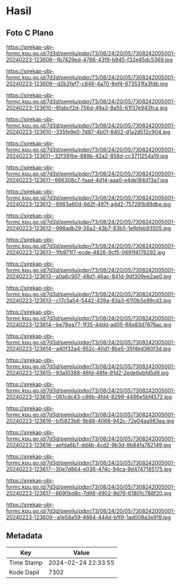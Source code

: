# Hasil

## Foto C Plano

https://sirekap-obj-formc.kpu.go.id/7d3d/pemilu/pdpr/73/08/24/20/05/7308242005001-20240223-123608--fb7429ed-4786-43f9-b945-f32e45dc5369.jpg

https://sirekap-obj-formc.kpu.go.id/7d3d/pemilu/pdpr/73/08/24/20/05/7308242005001-20240223-123609--d2b2fef7-c846-4a70-8ef4-673531fa3fdb.jpg

https://sirekap-obj-formc.kpu.go.id/7d3d/pemilu/pdpr/73/08/24/20/05/7308242005001-20240223-123610--8fabcf2d-756d-49a3-8a55-61f37e943fca.jpg

https://sirekap-obj-formc.kpu.go.id/7d3d/pemilu/pdpr/73/08/24/20/05/7308242005001-20240223-123610--335fe9e0-7d87-4b01-8402-d1a2d512c904.jpg

https://sirekap-obj-formc.kpu.go.id/7d3d/pemilu/pdpr/73/08/24/20/05/7308242005001-20240223-123611--32f391be-889b-42a2-858d-cc3711254a19.jpg

https://sirekap-obj-formc.kpu.go.id/7d3d/pemilu/pdpr/73/08/24/20/05/7308242005001-20240223-123611--666308c7-faad-4d14-aaa0-e4de184d13a7.jpg

https://sirekap-obj-formc.kpu.go.id/7d3d/pemilu/pdpr/73/08/24/20/05/7308242005001-20240223-123612--8983a60d-9d2f-497f-a4d2-757291b89dbe.jpg

https://sirekap-obj-formc.kpu.go.id/7d3d/pemilu/pdpr/73/08/24/20/05/7308242005001-20240223-123612--998adb29-26a2-43b7-83b5-1efbfeb93505.jpg

https://sirekap-obj-formc.kpu.go.id/7d3d/pemilu/pdpr/73/08/24/20/05/7308242005001-20240223-123613--1fb971f7-ecde-4826-9cf5-0691f4176292.jpg

https://sirekap-obj-formc.kpu.go.id/7d3d/pemilu/pdpr/73/08/24/20/05/7308242005001-20240223-123613--a0a6c907-48d1-46ac-841d-9df309ee2ae0.jpg

https://sirekap-obj-formc.kpu.go.id/7d3d/pemilu/pdpr/73/08/24/20/05/7308242005001-20240223-123613--c17c5a54-5442-439a-83a3-6110b5e99cd3.jpg

https://sirekap-obj-formc.kpu.go.id/7d3d/pemilu/pdpr/73/08/24/20/05/7308242005001-20240223-123614--be78ea77-1f35-4ddd-ad05-68a83d7876ac.jpg

https://sirekap-obj-formc.kpu.go.id/7d3d/pemilu/pdpr/73/08/24/20/05/7308242005001-20240223-123614--a40f32a4-952c-40d1-8be5-35f4bd360f3d.jpg

https://sirekap-obj-formc.kpu.go.id/7d3d/pemilu/pdpr/73/08/24/20/05/7308242005001-20240223-123615--93a10388-46fd-48fe-91d2-2ede6ebfd5d9.jpg

https://sirekap-obj-formc.kpu.go.id/7d3d/pemilu/pdpr/73/08/24/20/05/7308242005001-20240223-123615--061cdc43-c86b-4fd4-8299-4486e5bf4572.jpg

https://sirekap-obj-formc.kpu.go.id/7d3d/pemilu/pdpr/73/08/24/20/05/7308242005001-20240223-123616--b15823b6-9b88-4068-942c-72e04aa983ea.jpg

https://sirekap-obj-formc.kpu.go.id/7d3d/pemilu/pdpr/73/08/24/20/05/7308242005001-20240223-123616--aefda6b7-dd4b-4cd2-9b3d-9b84fa782149.jpg

https://sirekap-obj-formc.kpu.go.id/7d3d/pemilu/pdpr/73/08/24/20/05/7308242005001-20240223-123617--30e7d864-e036-474c-94ca-9d4747185175.jpg

https://sirekap-obj-formc.kpu.go.id/7d3d/pemilu/pdpr/73/08/24/20/05/7308242005001-20240223-123617--8690bd8c-7d98-4902-9d76-61801c788f20.jpg

https://sirekap-obj-formc.kpu.go.id/7d3d/pemilu/pdpr/73/08/24/20/05/7308242005001-20240223-123609--a1e58a59-4664-444d-b1f9-1ad008a3e919.jpg


## Metadata

| Key        | Value               |
| ---------- | ------------------- |
| Time Stamp | 2024-02-24 22:33:55 |
| Kode Dapil | 7302                |



